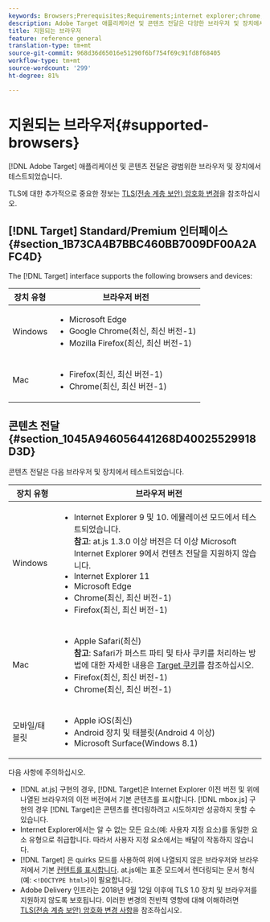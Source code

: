 ```yaml
---
keywords: Browsers;Prerequisites;Requirements;internet explorer;chrome;firefox;safari;android;surface
description: Adobe Target 애플리케이션 및 콘텐츠 전달은 다양한 브라우저 및 장치에서 테스트되었습니다.
title: 지원되는 브라우저
feature: reference general
translation-type: tm+mt
source-git-commit: 968d36d65016e51290f6bf754f69c91fd8f68405
workflow-type: tm+mt
source-wordcount: '299'
ht-degree: 81%

---
```



# 지원되는 브라우저{#supported-browsers}

[!DNL Adobe Target] 애플리케이션 및 콘텐츠 전달은 광범위한 브라우저 및 장치에서 테스트되었습니다.

TLS에 대한 추가적으로 중요한 정보는 [TLS(전송 계층 보안) 암호화 변경](/help/c-implementing-target/c-considerations-before-you-implement-target/tls-transport-layer-security-encryption.md#concept_CC1001E9D3AE4BABAF90B8311B0A6451)을 참조하십시오.

## [!DNL Target] Standard/Premium 인터페이스 {#section_1B73CA4B7BBC460BB7009DF00A2AFC4D}

The [!DNL Target] interface supports the following browsers and devices:

| 장치 유형 | 브라우저 버전 |
|--- |--- |
| Windows | <ul><li>Microsoft Edge</li><li>Google Chrome(최신, 최신 버전-1)</li><li>Mozilla Firefox(최신, 최신 버전-1)</li></ul> |
| Mac | <ul><li>Firefox(최신, 최신 버전-1)</li><li>Chrome(최신, 최신 버전-1)</li></ul> |

## 콘텐츠 전달 {#section_1045A946056441268D40025529918D3D}

콘텐츠 전달은 다음 브라우저 및 장치에서 테스트되었습니다.

| 장치 유형 | 브라우저 버전 |
|--- |--- |
| Windows | <ul><li>Internet Explorer 9 및 10. 에뮬레이션 모드에서 테스트되었습니다.<br>**참고**: at.js 1.3.0 이상 버전은 더 이상 Microsoft Internet Explorer 9에서 컨텐츠 전달을 지원하지 않습니다.</li><li>Internet Explorer 11</li><li>Microsoft Edge</li><li>Chrome(최신, 최신 버전-1)</li><li>Firefox(최신, 최신 버전-1)</li></ul> |
| Mac | <ul><li>Apple Safari(최신)<br>**참고**: Safari가 퍼스트 파티 및 타사 쿠키를 처리하는 방법에 대한 자세한 내용은 [Target 쿠키](/help/c-implementing-target/c-implementing-target-for-client-side-web/t-mbox-download/cookie-behavior.md)를 참조하십시오.</li><li>Firefox(최신, 최신 버전-1)</li><li>Chrome(최신, 최신 버전-1)</li></ul> |
| 모바일/태블릿 | <ul><li>Apple iOS(최신)</li><li>Android 장치 및 태블릿(Android 4 이상)</li><li>Microsoft Surface(Windows 8.1)</li></ul> |

다음 사항에 주의하십시오.

* [!DNL at.js] 구현의 경우, [!DNL Target]은 Internet Explorer 이전 버전 및 위에 나열된 브라우저의 이전 버전에서 기본 콘텐츠를 표시합니다. [!DNL mbox.js] 구현의 경우 [!DNL Target]은 콘텐츠를 렌더링하려고 시도하지만 성공하지 못할 수 있습니다.
* Internet Explorer에서는 알 수 없는 모든 요소(예: 사용자 지정 요소)를 동일한 요소 유형으로 취급합니다. 따라서 사용자 지정 요소에서는 배달이 작동하지 않습니다.
* [!DNL Target] 은 quirks 모드를 사용하여 위에 나열되지 않은 브라우저와 브라우저에서 기본 [컨텐트를 표시합니다](https://en.wikipedia.org/wiki/Quirks_mode). at.js에는 표준 모드에서 렌더링되는 문서 형식(예: `<!DOCTYPE html>`)이 필요합니다.
* Adobe Delivery 인프라는 2018년 9월 12일 이후에 TLS 1.0 장치 및 브라우저를 지원하지 않도록 보호됩니다. 이러한 변경의 전반적 영향에 대해 이해하려면 [TLS(전송 계층 보안) 암호화 변경 사항](/help/c-implementing-target/c-considerations-before-you-implement-target/tls-transport-layer-security-encryption.md#concept_CC1001E9D3AE4BABAF90B8311B0A6451)을 참조하십시오.
